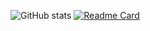 ![GitHub stats](https://github-readme-stats.vercel.app/api?username=yuvikasai&show_icons=true&theme=ambient_gradient)
[![Readme Card](https://github-readme-stats.vercel.app/api/pin/?username=yuvikasai&repo=github-readme-stats)](https://github.com/yuvikasai/github-readme-stats)
